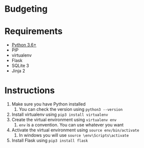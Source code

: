 # Budgeting

# Requirements
- [Python 3.6+](https://www.python.org/downloads/)
- PIP
- virtualenv
- Flask
- SQLite 3
- Jinja 2

# Instructions
1. Make sure you have Python installed
    1. You can check the version using `python3 --version`
1. Install virtualenv using `pip3 install virtualenv`
1. Create the virtual environment using `virtualenv env`
    1. `env` is a convention. You can use whatever you want
1. Activate the virtual environment using `source env/bin/activate`
    1. In windows you will use `source \env\Scripts\activate`
1. Install Flask using `pip3 install flask`
